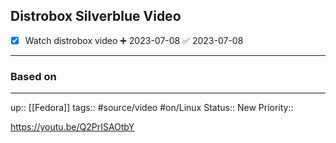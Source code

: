 ## Distrobox Silverblue Video

- [x] Watch distrobox video ➕ 2023-07-08 ✅ 2023-07-08

---
### Based on



---

up:: [[Fedora]]
tags:: #source/video #on/Linux 
Status:: New
Priority:: 

https://youtu.be/Q2PrISAOtbY